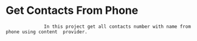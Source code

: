 # Get Contacts From Phone
                  
                  In this project get all contacts number with name from phone using content  provider.
